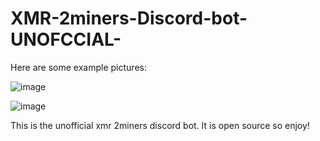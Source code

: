 # XMR-2miners-Discord-bot-UNOFCCIAL-

Here are some example pictures:

![image](https://user-images.githubusercontent.com/74015971/194720772-ffca30bc-eb5c-4da4-8a61-699a6eea7da6.png)


![image](https://media4.giphy.com/media/dHqKY6iWyG3JEKHqK9/giphy.gif?cid=790b761137a3c624db1c20010b026c3828391f60f2e78bd5&rid=giphy.gif)







This is the unofficial xmr 2miners discord bot. It is open source so enjoy!


